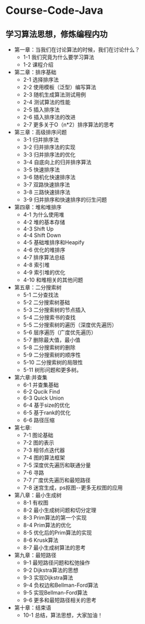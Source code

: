 # Course-Code-Java
## 学习算法思想，修炼编程内功
* 第一章：当我们在讨论算法的时候，我们在讨论什么？
    * 1-1 我们究竟为什么要学习算法
    * 1-2 课程介绍
* 第二章：排序基础
    * 2-1 选择排序法
    * 2-2 使用模板（泛型）编写算法
    * 2-3 随机生成算法测试用例
    * 2-4 测试算法的性能
    * 2-5 插入排序法
    * 2-6 插入排序法的改进
    * 2-7 更多关于O（n*2）排序算法的思考
* 第三章：高级排序问题
    * 3-1 归并排序法
    * 3-2 归并排序法的实现
    * 3-3 归并排序法的优化
    * 3-4 自底向上的归并排序算法
    * 3-5 快速排序法
    * 3-6 随机化快速排序法
    * 3-7 双路快速排序法
    * 3-8 三路快速排序法
    * 3-9 归并排序和快速排序的衍生问题
* 第四章：堆和堆排序
    * 4-1 为什么使用堆
    * 4-2 堆的基本存储
    * 4-3 Shift Up
    * 4-4 Shift Down
    * 4-5 基础堆排序和Heapify
    * 4-6 优化的堆排序
    * 4-7 排序算法总结
    * 4-8 索引堆
    * 4-9 索引堆的优化
    * 4-10 和堆相关的其他问题
* 第五章：二分搜索树
    * 5-1 二分查找法
    * 5-2 二分搜索树基础
    * 5-3 二分搜索树的节点插入
    * 5-4 二分搜索书的查找
    * 5-5 二分搜索树的遍历（深度优先遍历）
    * 5-6 层序遍历（广度优先遍历）
    * 5-7 删除最大值，最小值
    * 5-8 二分搜索树的删除
    * 5-9 二分搜索树的顺序性
    * 5-10 二分搜索树的局限性
    * 5-11 树形问题和更多树。
* 第六章:并查集
    * 6-1 并查集基础
    * 6-2 Qucik Find
    * 6-3 Quick Union
    * 6-4 基于size的优化
    * 6-5 基于rank的优化
    * 6-6 路径压缩
* 第七章: 
    * 7-1 图论基础
    * 7-2 图的表示
    * 7-3 相邻点迭代器
    * 7-4 图的算法框架
    * 7-5 深度优先遍历和联通分量
    * 7-6 寻路
    * 7-7 广度优先遍历和最短路径
    * 7-8 迷宫生成，ps抠图--更多无权图的应用
* 第八章：最小生成树
    * 8-1 有权图
    * 8-2 最小生成树问题和切分定理
    * 8-3 Prim算法的第一个实现
    * 8-4 Prim算法的优化
    * 8-5 优化后的Prim算法的实现
    * 8-6 Krusk算法
    * 8-7 最小生成树算法的思考
* 第九章：最短路径
    * 9-1 最短路径问题和松弛操作
    * 9-2 Dijkstra算法的思想
    * 9-3 实现Dijkstra算法
    * 9-4 负权边和Bellman-Ford算法
    * 9-5 实现Bellman-Ford算法
    * 9-6 更多和最短路径相关的思考
* 第十章：结束语
    * 10-1 总结，算法思想，大家加油！
